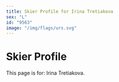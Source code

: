 ```yaml
---
title: Skier Profile for Irina Tretiakova
sex: "L"
id: "9563"
image: "/img/flags/urs.svg" 
---
```


# Skier Profile

This page is for: Irina Tretiakova.
    